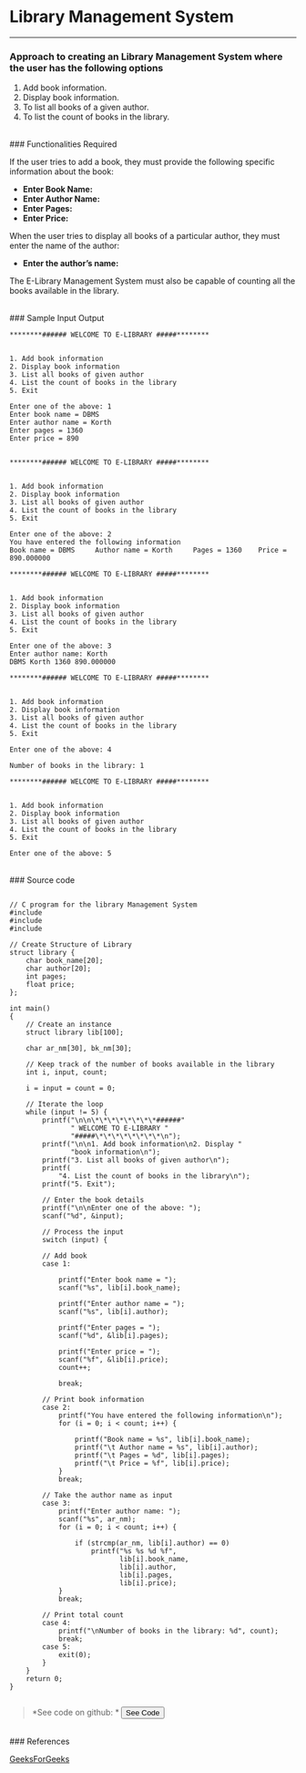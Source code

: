 # Library Management System

---

### Approach to creating an Library Management System where the user has the following options

1. Add book information.
2. Display book information.
3. To list all books of a given author.
4. To list the count of books in the library.

<br />
### Functionalities Required

If the user tries to add a book, they must provide the following specific information about the book:
- **Enter Book Name:**
- **Enter Author Name:**
- **Enter Pages:**
- **Enter Price:**

When the user tries to display all books of a particular author, they must enter the name of the author:
- **Enter the author’s name:**

The E-Library Management System must also be capable of counting all the books available in the library.

<br />
### Sample Input Output

```
********###### WELCOME TO E-LIBRARY #####********


1. Add book information
2. Display book information
3. List all books of given author
4. List the count of books in the library
5. Exit

Enter one of the above: 1
Enter book name = DBMS
Enter author name = Korth
Enter pages = 1360
Enter price = 890


********###### WELCOME TO E-LIBRARY #####********


1. Add book information
2. Display book information
3. List all books of given author
4. List the count of books in the library
5. Exit

Enter one of the above: 2
You have entered the following information
Book name = DBMS	 Author name = Korth	 Pages = 1360	 Price = 890.000000

********###### WELCOME TO E-LIBRARY #####********


1. Add book information
2. Display book information
3. List all books of given author
4. List the count of books in the library
5. Exit

Enter one of the above: 3
Enter author name: Korth
DBMS Korth 1360 890.000000

********###### WELCOME TO E-LIBRARY #####********


1. Add book information
2. Display book information
3. List all books of given author
4. List the count of books in the library
5. Exit

Enter one of the above: 4

Number of books in the library: 1

********###### WELCOME TO E-LIBRARY #####********


1. Add book information
2. Display book information
3. List all books of given author
4. List the count of books in the library
5. Exit

Enter one of the above: 5
```

<br />
### Source code

<pre><code language='c'>
// C program for the library Management System
#include <stdio.h>
#include <stdlib.h>
#include <string.h>

// Create Structure of Library
struct library {
    char book_name[20];
    char author[20];
    int pages;
    float price;
};

int main()
{
    // Create an instance
    struct library lib[100];

    char ar_nm[30], bk_nm[30];

    // Keep track of the number of books available in the library
    int i, input, count;

    i = input = count = 0;

    // Iterate the loop
    while (input != 5) {
        printf("\n\n\*\*\*\*\*\*\*\*######"
               " WELCOME TO E-LIBRARY "
               "#####\*\*\*\*\*\*\*\*\n");
        printf("\n\n1. Add book information\n2. Display "
               "book information\n");
        printf("3. List all books of given author\n");
        printf(
            "4. List the count of books in the library\n");
        printf("5. Exit");

        // Enter the book details
        printf("\n\nEnter one of the above: ");
        scanf("%d", &input);

        // Process the input
        switch (input) {

        // Add book
        case 1:

            printf("Enter book name = ");
            scanf("%s", lib[i].book_name);

            printf("Enter author name = ");
            scanf("%s", lib[i].author);

            printf("Enter pages = ");
            scanf("%d", &lib[i].pages);

            printf("Enter price = ");
            scanf("%f", &lib[i].price);
            count++;

            break;

        // Print book information
        case 2:
            printf("You have entered the following information\n");
            for (i = 0; i < count; i++) {

                printf("Book name = %s", lib[i].book_name);
                printf("\t Author name = %s", lib[i].author);
                printf("\t Pages = %d", lib[i].pages);
                printf("\t Price = %f", lib[i].price);
            }
            break;

        // Take the author name as input
        case 3:
            printf("Enter author name: ");
            scanf("%s", ar_nm);
            for (i = 0; i < count; i++) {

                if (strcmp(ar_nm, lib[i].author) == 0)
                    printf("%s %s %d %f",
                           lib[i].book_name,
                           lib[i].author,
                           lib[i].pages,
                           lib[i].price);
            }
            break;

        // Print total count
        case 4:
            printf("\nNumber of books in the library: %d", count);
            break;
        case 5:
            exit(0);
        }
    }
    return 0;
}

</code></pre>

> *See code on github: * <button name='library-management-sys' language='c'>See Code</button>

<br />
### References

<u>[GeeksForGeeks](https://www.geeksforgeeks.org/e-library-management-system/)</u>